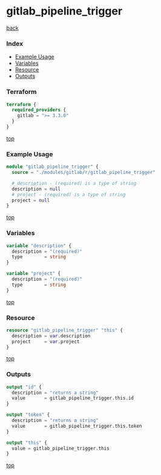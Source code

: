 # gitlab_pipeline_trigger

[back](../gitlab.md)

### Index

- [Example Usage](#example-usage)
- [Variables](#variables)
- [Resource](#resource)
- [Outputs](#outputs)

### Terraform

```terraform
terraform {
  required_providers {
    gitlab = ">= 3.3.0"
  }
}
```

[top](#index)

### Example Usage

```terraform
module "gitlab_pipeline_trigger" {
  source = "./modules/gitlab/r/gitlab_pipeline_trigger"

  # description - (required) is a type of string
  description = null
  # project - (required) is a type of string
  project = null
}
```

[top](#index)

### Variables

```terraform
variable "description" {
  description = "(required)"
  type        = string
}

variable "project" {
  description = "(required)"
  type        = string
}
```

[top](#index)

### Resource

```terraform
resource "gitlab_pipeline_trigger" "this" {
  description = var.description
  project     = var.project
}
```

[top](#index)

### Outputs

```terraform
output "id" {
  description = "returns a string"
  value       = gitlab_pipeline_trigger.this.id
}

output "token" {
  description = "returns a string"
  value       = gitlab_pipeline_trigger.this.token
}

output "this" {
  value = gitlab_pipeline_trigger.this
}
```

[top](#index)